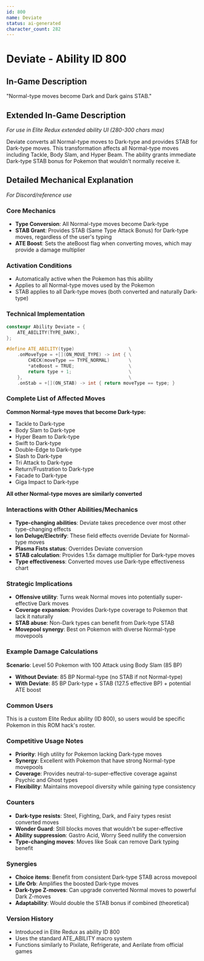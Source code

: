 ```yaml
---
id: 800
name: Deviate
status: ai-generated
character_count: 282
---
```


# Deviate - Ability ID 800

## In-Game Description
"Normal-type moves become Dark and Dark gains STAB."

## Extended In-Game Description
*For use in Elite Redux extended ability UI (280-300 chars max)*

Deviate converts all Normal-type moves to Dark-type and provides STAB for Dark-type moves. This transformation affects all Normal-type moves including Tackle, Body Slam, and Hyper Beam. The ability grants immediate Dark-type STAB bonus for Pokemon that wouldn't normally receive it.

## Detailed Mechanical Explanation
*For Discord/reference use*

### Core Mechanics
- **Type Conversion**: All Normal-type moves become Dark-type
- **STAB Grant**: Provides STAB (Same Type Attack Bonus) for Dark-type moves, regardless of the user's typing
- **ATE Boost**: Sets the ateBoost flag when converting moves, which may provide a damage multiplier

### Activation Conditions
- Automatically active when the Pokemon has this ability
- Applies to all Normal-type moves used by the Pokemon
- STAB applies to all Dark-type moves (both converted and naturally Dark-type)

### Technical Implementation
```cpp
constexpr Ability Deviate = {
    ATE_ABILITY(TYPE_DARK),
};

#define ATE_ABILITY(type)                    \
    .onMoveType = +[](ON_MOVE_TYPE) -> int { \
        CHECK(moveType == TYPE_NORMAL)       \
        *ateBoost = TRUE;                    \
        return type + 1;                     \
    },                                       \
    .onStab = +[](ON_STAB) -> int { return moveType == type; }
```

### Complete List of Affected Moves
**Common Normal-type moves that become Dark-type:**
- Tackle to Dark-type
- Body Slam to Dark-type  
- Hyper Beam to Dark-type
- Swift to Dark-type
- Double-Edge to Dark-type
- Slash to Dark-type
- Tri Attack to Dark-type
- Return/Frustration to Dark-type
- Facade to Dark-type
- Giga Impact to Dark-type

**All other Normal-type moves are similarly converted**

### Interactions with Other Abilities/Mechanics
- **Type-changing abilities**: Deviate takes precedence over most other type-changing effects
- **Ion Deluge/Electrify**: These field effects override Deviate for Normal-type moves
- **Plasma Fists status**: Overrides Deviate conversion
- **STAB calculation**: Provides 1.5x damage multiplier for Dark-type moves
- **Type effectiveness**: Converted moves use Dark-type effectiveness chart

### Strategic Implications
- **Offensive utility**: Turns weak Normal moves into potentially super-effective Dark moves
- **Coverage expansion**: Provides Dark-type coverage to Pokemon that lack it naturally
- **STAB abuse**: Non-Dark types can benefit from Dark-type STAB
- **Movepool synergy**: Best on Pokemon with diverse Normal-type movepools

### Example Damage Calculations
**Scenario**: Level 50 Pokemon with 100 Attack using Body Slam (85 BP)
- **Without Deviate**: 85 BP Normal-type (no STAB if not Normal-type)
- **With Deviate**: 85 BP Dark-type + STAB (127.5 effective BP) + potential ATE boost

### Common Users
This is a custom Elite Redux ability (ID 800), so users would be specific Pokemon in this ROM hack's roster.

### Competitive Usage Notes
- **Priority**: High utility for Pokemon lacking Dark-type moves
- **Synergy**: Excellent with Pokemon that have strong Normal-type movepools
- **Coverage**: Provides neutral-to-super-effective coverage against Psychic and Ghost types
- **Flexibility**: Maintains movepool diversity while gaining type consistency

### Counters
- **Dark-type resists**: Steel, Fighting, Dark, and Fairy types resist converted moves
- **Wonder Guard**: Still blocks moves that wouldn't be super-effective
- **Ability suppression**: Gastro Acid, Worry Seed nullify the conversion
- **Type-changing moves**: Moves like Soak can remove Dark typing benefit

### Synergies
- **Choice items**: Benefit from consistent Dark-type STAB across movepool
- **Life Orb**: Amplifies the boosted Dark-type moves
- **Dark-type Z-moves**: Can upgrade converted Normal moves to powerful Dark Z-moves
- **Adaptability**: Would double the STAB bonus if combined (theoretical)

### Version History
- Introduced in Elite Redux as ability ID 800
- Uses the standard ATE_ABILITY macro system
- Functions similarly to Pixilate, Refrigerate, and Aerilate from official games